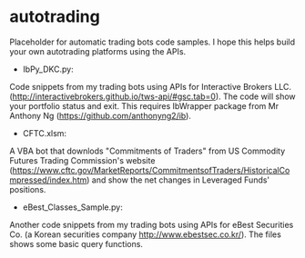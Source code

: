# autotrading

Placeholder for automatic trading bots code samples. I hope this helps build your own autotrading platforms using the APIs. 

- IbPy_DKC.py:

Code snippets from my trading bots using APIs for Interactive Brokers LLC. (http://interactivebrokers.github.io/tws-api/#gsc.tab=0). The code will show your portfolio status and exit. This requires IbWrapper package from Mr Anthony Ng (https://github.com/anthonyng2/ib).

- CFTC.xlsm:

A VBA bot that downlods "Commitments of Traders" from US Commodity Futures Trading Commission's website (https://www.cftc.gov/MarketReports/CommitmentsofTraders/HistoricalCompressed/index.htm) and show the net changes in Leveraged Funds' positions. 

- eBest_Classes_Sample.py:

Another code snippets from my trading bots using APIs for eBest Securities Co. (a Korean securities company http://www.ebestsec.co.kr/). The files shows some basic query functions.

